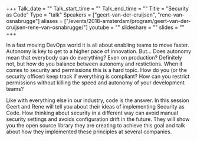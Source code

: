 +++
Talk_date = ""
Talk_start_time = ""
Talk_end_time = ""
Title = "Security as Code"
Type = "talk"
Speakers = ["geert-van-der-cruijsen", "rene-van-osnabrugge"]
aliases = ["/events/2018-amsterdam/program/geert-van-der-cruijsen-rene-van-osnabrugge/"]
youtube = ""
slideshare = ""
slides = ""
+++

In a fast moving DevOps world it is all about enabling teams to move faster. Autonomy is key to get to a higher pace of innovation. But… Does autonomy mean that everybody can do everything? Even on production? Definitely not, but how do you balance between autonomy and restictions. When it comes to security and permissions this is a hard topic. How do you (or the security officer) keep track if everything is compliant? How can you restrict permissions without killing the speed and autonomy of your development teams?

Like with everything else in our industry, code is the answer. In this session Geert and Rene will tell you about their ideas of implementing Security as Code. How thinking about security in a different way can avoid manual security settings and avoids configuration drift in the future. They will show you the open source library they are creating to achieve this goal and talk about how they implemented these principles at several companies.
